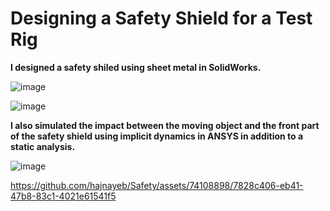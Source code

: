 # Designing a Safety Shield for a Test Rig

**I designed a safety shiled using sheet metal in SolidWorks.**

![image](https://github.com/hajnayeb/Safety/assets/74108898/1d1256e5-830b-4478-8879-a20384fa16ce)

![image](https://github.com/hajnayeb/Safety/assets/74108898/24fced89-67e2-428e-84f1-9a81fa808aae)


**I also simulated the impact between the moving object and the front part of the safety shield using implicit dynamics in ANSYS in addition to a static analysis.**

![image](https://github.com/hajnayeb/Safety/assets/74108898/ae6ae599-48f3-4176-99af-7368ac51d500)

https://github.com/hajnayeb/Safety/assets/74108898/7828c406-eb41-47b8-83c1-4021e61541f5



